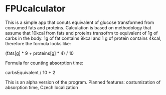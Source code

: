 # FPUcalculator
This is a simple app that conuts equivalent of glucose transformed from consumed fats and proteins.
Calculation is based on methodology that assume that 10kcal from fats and proteins transofrm to equivalent of 1g of carbs in the body. 1g of fat contains 9kcal and 1 g of protein contains 4kcal, therefore the formula looks like:

(fats[g] * 9 + proteins[g] * 4) / 10

Formula for counting absorption time:

carbsEquivalent / 10 + 2

This is an alpha version of the program. Planned features: costumization of absorption time, Czech localization
